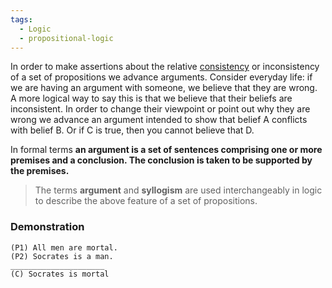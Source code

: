 ```yaml
---
tags:
  - Logic
  - propositional-logic
---
```


In order to make assertions about the relative [consistency](Consistency.md) or inconsistency of a set of propositions we advance arguments. Consider everyday life: if we are having an argument with someone, we believe that they are wrong. A more logical way to say this is that we believe that their beliefs are inconsistent. In order to change their viewpoint or point out why they are wrong we advance an argument intended to show that belief A conflicts with belief B. Or if C is true, then you cannot believe that D.

In formal terms **an argument is a set of sentences comprising one or more premises and a conclusion. The conclusion is taken to be supported by the premises.**

 > 
 > The terms **argument** and **syllogism** are used interchangeably in logic to describe the above feature of a set of propositions. 

### Demonstration

````
(P1) All men are mortal.
(P2) Socrates is a man.
_____________________
(C) Socrates is mortal
````
